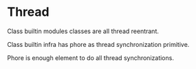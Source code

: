 # Thread

Class builtin modules classes are all thread reentrant.

Class builtin infra has phore as thread synchronization primitive.

Phore is enough element to do all thread synchronizations.